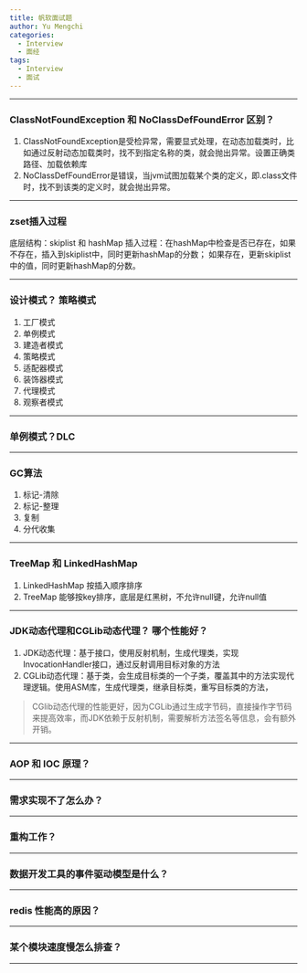 ```yaml
---
title: 帆软面试题
author: Yu Mengchi
categories:
  - Interview
  - 面经
tags:
  - Interview
  - 面试
---
```


---
### ClassNotFoundException 和 NoClassDefFoundError 区别？
1. ClassNotFoundException是受检异常，需要显式处理，在动态加载类时，比如通过反射动态加载类时，找不到指定名称的类，就会抛出异常。设置正确类路径、加载依赖库
2. NoClassDefFoundError是错误，当jvm试图加载某个类的定义，即.class文件时，找不到该类的定义时，就会抛出异常。

---
### zset插入过程
底层结构：skiplist 和 hashMap
插入过程：在hashMap中检查是否已存在，如果不存在，插入到skiplist中，同时更新hashMap的分数；
如果存在，更新skiplist中的值，同时更新hashMap的分数。

---
### 设计模式？ 策略模式
1. 工厂模式
2. 单例模式
3. 建造者模式
4. 策略模式
5. 适配器模式
6. 装饰器模式
7. 代理模式
8. 观察者模式

---
### 单例模式？DLC


---
### GC算法
1. 标记-清除
2. 标记-整理
3. 复制
4. 分代收集

---
### TreeMap 和 LinkedHashMap
1. LinkedHashMap 按插入顺序排序
2. TreeMap 能够按key排序，底层是红黑树，不允许null键，允许null值

---
### JDK动态代理和CGLib动态代理？ 哪个性能好？
1. JDK动态代理：基于接口，使用反射机制，生成代理类，实现InvocationHandler接口，通过反射调用目标对象的方法
2. CGLib动态代理：基于类，会生成目标类的一个子类，覆盖其中的方法实现代理逻辑。使用ASM库，生成代理类，继承目标类，重写目标类的方法，

> CGlib动态代理的性能更好，因为CGLib通过生成字节码，直接操作字节码来提高效率，而JDK依赖于反射机制，需要解析方法签名等信息，会有额外开销。

---
### AOP 和 IOC 原理？


---
### 需求实现不了怎么办？

---
### 重构工作？

---
### 数据开发工具的事件驱动模型是什么？

---
### redis 性能高的原因？

---
### 某个模块速度慢怎么排查？

---
### 
